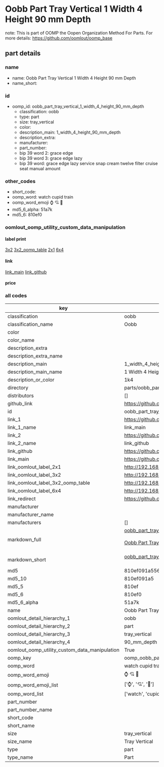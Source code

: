 # Oobb Part Tray Vertical 1 Width 4 Height 90 mm Depth  

note: This is part of OOMP the Oopen Organization Method For Parts. For more details: https://github.com/oomlout/oomp_base

##  part details
  







### name
* name: Oobb Part Tray Vertical 1 Width 4 Height 90 mm Depth
* name_short: 
### id
* oomp_id: oobb_part_tray_vertical_1_width_4_height_90_mm_depth
  * classification: oobb
  * type: part
  * size: tray_vertical
  * color: 
  * description_main: 1_width_4_height_90_mm_depth
  * description_extra: 
  * manufacturer: 
  * part_number: 
  * bip 39 word 2: grace edge
  * bip 39 word 3: grace edge lazy
  * bip 39 word: grace edge lazy service snap cream twelve filter cruise seat manual amount

### other_codes
* short_code: 
* oomp_word: watch cupid train
* oomp_word_emoji :watch: :cupid: :train:
* md5_6_alpha: 51a7k
* md5_6: 810ef0






### oomlout_oomp_utility_custom_data_manipulation
#### label print
[3x2](http://192.168.1.245:1112/?label=oomp%2051a7k)
[3x2_oomp_table](http://192.168.1.108:1112/?label=oomp%2051a7k)
[2x1](http://192.168.1.242:1112/?label=oomp%2051a7k)
[6x4](http://192.168.1.55:1112/?label=oomp%2051a7k)    

#### link

[link_main](https://github.com/oomlout/oomlout_oomp_version_1_messy/tree/main/parts/oobb_part_tray_vertical_1_width_4_height_90_mm_depth) [link_github](https://github.com/oomlout/oomlout_oomp_version_1_messy/tree/main/parts/oobb_part_tray_vertical_1_width_4_height_90_mm_depth)                             

#### price







### all codes 
| key | value |  
| --- | --- |  
| classification | oobb |  
| classification_name | Oobb |  
| color |  |  
| color_name |  |  
| description_extra |  |  
| description_extra_name |  |  
| description_main | 1_width_4_height_90_mm_depth |  
| description_main_name | 1 Width 4 Height 90 mm Depth |  
| description_or_color | 1k4 |  
| directory | parts/oobb_part_tray_vertical_1_width_4_height_90_mm_depth |  
| distributors | [] |  
| github_link | https://github.com/oomlout/oomlout_oomp_part_src/tree/main/parts/oobb_part_tray_vertical_1_width_4_height_90_mm_depth |  
| id | oobb_part_tray_vertical_1_width_4_height_90_mm_depth |  
| link_1 | https://github.com/oomlout/oomlout_oomp_version_1_messy/tree/main/parts/oobb_part_tray_vertical_1_width_4_height_90_mm_depth |  
| link_1_name | link_main |  
| link_2 | https://github.com/oomlout/oomlout_oomp_version_1_messy/tree/main/parts/oobb_part_tray_vertical_1_width_4_height_90_mm_depth |  
| link_2_name | link_github |  
| link_github | https://github.com/oomlout/oomlout_oomp_version_1_messy/tree/main/parts/oobb_part_tray_vertical_1_width_4_height_90_mm_depth |  
| link_main | https://github.com/oomlout/oomlout_oomp_version_1_messy/tree/main/parts/oobb_part_tray_vertical_1_width_4_height_90_mm_depth |  
| link_oomlout_label_2x1 | http://192.168.1.242:1112/?label=oomp%2051a7k |  
| link_oomlout_label_3x2 | http://192.168.1.245:1112/?label=oomp%2051a7k |  
| link_oomlout_label_3x2_oomp_table | http://192.168.1.108:1112/?label=oomp%2051a7k |  
| link_oomlout_label_6x4 | http://192.168.1.55:1112/?label=oomp%2051a7k |  
| link_redirect | https://github.com/oomlout/oomlout_oomp_version_1_messy/tree/main/parts/oobb_part_tray_vertical_1_width_4_height_90_mm_depth |  
| manufacturer |  |  
| manufacturer_name |  |  
| manufacturers | [] |  
| markdown_full | [oobb_part_tray_vertical_1_width_4_height_90_mm_depth](none)<br>[](none)<br>[Oobb Part Tray Vertical 1 Width 4 Height 90 Mm Depth](none)<br><br> |  
| markdown_short | [oobb_part_tray_vertical_1_width_4_height_90_mm_depth](none)<br><br> |  
| md5 | 810ef091a5567d60cbe6ac42fcd1932b |  
| md5_10 | 810ef091a5 |  
| md5_5 | 810ef |  
| md5_6 | 810ef0 |  
| md5_6_alpha | 51a7k |  
| name | Oobb Part Tray Vertical 1 Width 4 Height 90 mm Depth |  
| oomlout_detail_hierarchy_1 | oobb |  
| oomlout_detail_hierarchy_2 | part |  
| oomlout_detail_hierarchy_3 | tray_vertical |  
| oomlout_detail_hierarchy_4 | 90_mm_depth |  
| oomlout_oomp_utility_custom_data_manipulation | True |  
| oomp_key | oomp_oobb_part_tray_vertical_1_width_4_height_90_mm_depth |  
| oomp_word | watch cupid train |  
| oomp_word_emoji | :watch: :cupid: :train: |  
| oomp_word_emoji_list | [':watch:', ':cupid:', ':train:'] |  
| oomp_word_list | ['watch', 'cupid', 'train'] |  
| part_number |  |  
| part_number_name |  |  
| short_code |  |  
| short_name |  |  
| size | tray_vertical |  
| size_name | Tray Vertical |  
| type | part |  
| type_name | Part |  
